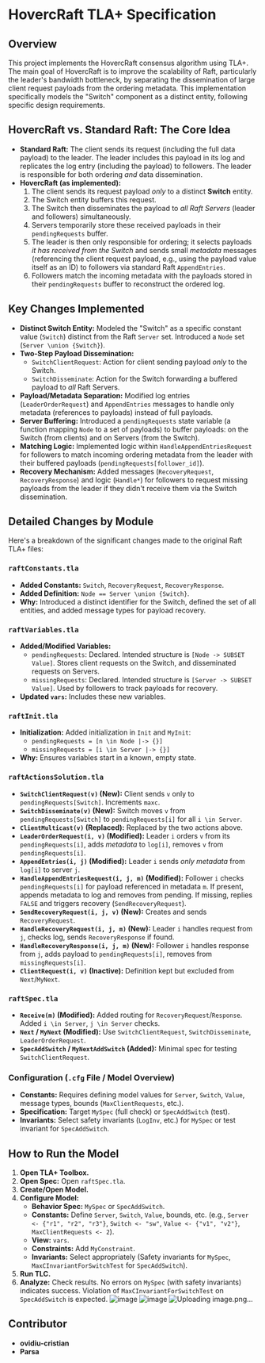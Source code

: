 # HovercRaft TLA+ Specification

## Overview

This project implements the HovercRaft consensus algorithm using TLA+. The main goal of HovercRaft is to improve the scalability of Raft, particularly the leader's bandwidth bottleneck, by separating the dissemination of large client request payloads from the ordering metadata. This implementation specifically models the "Switch" component as a distinct entity, following specific design requirements.

## HovercRaft vs. Standard Raft: The Core Idea

*   **Standard Raft:** The client sends its request (including the full data payload) to the leader. The leader includes this payload in its log and replicates the log entry (including the payload) to followers. The leader is responsible for both ordering *and* data dissemination.
*   **HovercRaft (as implemented):**
    1.  The client sends its request payload *only* to a distinct **Switch** entity.
    2.  The Switch entity buffers this request.
    3.  The Switch then disseminates the payload to *all Raft Servers* (leader and followers) simultaneously.
    4.  Servers temporarily store these received payloads in their `pendingRequests` buffer.
    5.  The leader is then only responsible for ordering; it selects payloads *it has received from the Switch* and sends small *metadata* messages (referencing the client request payload, e.g., using the payload value itself as an ID) to followers via standard Raft `AppendEntries`.
    6.  Followers match the incoming metadata with the payloads stored in their `pendingRequests` buffer to reconstruct the ordered log.

## Key Changes Implemented

*   **Distinct Switch Entity:** Modeled the "Switch" as a specific constant value (`Switch`) distinct from the Raft `Server` set. Introduced a `Node` set (`Server \union {Switch}`).
*   **Two-Step Payload Dissemination:**
    *   `SwitchClientRequest`: Action for client sending payload *only* to the Switch.
    *   `SwitchDisseminate`: Action for the Switch forwarding a buffered payload to *all* Raft Servers.
*   **Payload/Metadata Separation:** Modified log entries (`LeaderOrderRequest`) and `AppendEntries` messages to handle only metadata (references to payloads) instead of full payloads.
*   **Server Buffering:** Introduced a `pendingRequests` state variable (a function mapping `Node` to a set of payloads) to buffer payloads: on the Switch (from clients) and on Servers (from the Switch).
*   **Matching Logic:** Implemented logic within `HandleAppendEntriesRequest` for followers to match incoming ordering metadata from the leader with their buffered payloads (`pendingRequests[follower_id]`).
*   **Recovery Mechanism:** Added messages (`RecoveryRequest`, `RecoveryResponse`) and logic (`Handle*`) for followers to request missing payloads from the leader if they didn't receive them via the Switch dissemination.

## Detailed Changes by Module

Here's a breakdown of the significant changes made to the original Raft TLA+ files:

### `raftConstants.tla`

*   **Added Constants:** `Switch`, `RecoveryRequest`, `RecoveryResponse`.
*   **Added Definition:** `Node == Server \union {Switch}`.
*   **Why:** Introduced a distinct identifier for the Switch, defined the set of all entities, and added message types for payload recovery.

### `raftVariables.tla`

*   **Added/Modified Variables:**
    *   `pendingRequests`: Declared. Intended structure is `[Node -> SUBSET Value]`. Stores client requests on the Switch, and disseminated requests on Servers.
    *   `missingRequests`: Declared. Intended structure is `[Server -> SUBSET Value]`. Used by followers to track payloads for recovery.
*   **Updated `vars`:** Includes these new variables.

### `raftInit.tla`

*   **Initialization:** Added initialization in `Init` and `MyInit`:
    *   `pendingRequests = [n \in Node |-> {}]`
    *   `missingRequests = [i \in Server |-> {}]`
*   **Why:** Ensures variables start in a known, empty state.

### `raftActionsSolution.tla`

*   **`SwitchClientRequest(v)` (New):** Client sends `v` only to `pendingRequests[Switch]`. Increments `maxc`.
*   **`SwitchDisseminate(v)` (New):** Switch moves `v` from `pendingRequests[Switch]` to `pendingRequests[i]` for all `i \in Server`.
*   **`ClientMulticast(v)` (Replaced):** Replaced by the two actions above.
*   **`LeaderOrderRequest(i, v)` (Modified):** Leader `i` orders `v` from its `pendingRequests[i]`, adds *metadata* to `log[i]`, removes `v` from `pendingRequests[i]`.
*   **`AppendEntries(i, j)` (Modified):** Leader `i` sends *only metadata* from `log[i]` to server `j`.
*   **`HandleAppendEntriesRequest(i, j, m)` (Modified):** Follower `i` checks `pendingRequests[i]` for payload referenced in metadata `m`. If present, appends metadata to log and removes from pending. If missing, replies `FALSE` and triggers recovery (`SendRecoveryRequest`).
*   **`SendRecoveryRequest(i, j, v)` (New):** Creates and sends `RecoveryRequest`.
*   **`HandleRecoveryRequest(i, j, m)` (New):** Leader `i` handles request from `j`, checks log, sends `RecoveryResponse` if found.
*   **`HandleRecoveryResponse(i, j, m)` (New):** Follower `i` handles response from `j`, adds payload to `pendingRequests[i]`, removes from `missingRequests[i]`.
*   **`ClientRequest(i, v)` (Inactive):** Definition kept but excluded from `Next`/`MyNext`.

### `raftSpec.tla`

*   **`Receive(m)` (Modified):** Added routing for `RecoveryRequest`/`Response`. Added `i \in Server`, `j \in Server` checks.
*   **`Next` / `MyNext` (Modified):** Use `SwitchClientRequest`, `SwitchDisseminate`, `LeaderOrderRequest`.
*   **`SpecAddSwitch` / `MyNextAddSwitch` (Added):** Minimal spec for testing `SwitchClientRequest`.

### Configuration (`.cfg` File / Model Overview)

*   **Constants:** Requires defining model values for `Server`, `Switch`, `Value`, message types, bounds (`MaxClientRequests`, etc.).
*   **Specification:** Target `MySpec` (full check) or `SpecAddSwitch` (test).
*   **Invariants:** Select safety invariants (`LogInv`, etc.) for `MySpec` or test invariant for `SpecAddSwitch`.

## How to Run the Model

1.  **Open TLA+ Toolbox.**
2.  **Open Spec:** Open `raftSpec.tla`.
3.  **Create/Open Model.**
4.  **Configure Model:**
    *   **Behavior Spec:** `MySpec` or `SpecAddSwitch`.
    *   **Constants:** Define `Server`, `Switch`, `Value`, bounds, etc. (e.g., `Server <- {"r1", "r2", "r3"}`, `Switch <- "sw"`, `Value <- {"v1", "v2"}`, `MaxClientRequests <- 2`).
    *   **View:** `vars`.
    *   **Constraints:** Add `MyConstraint`.
    *   **Invariants:** Select appropriately (Safety invariants for `MySpec`, `MaxCInvariantForSwitchTest` for `SpecAddSwitch`).
5.  **Run TLC.**
6.  **Analyze:** Check results. No errors on `MySpec` (with safety invariants) indicates success. Violation of `MaxCInvariantForSwitchTest` on `SpecAddSwitch` is expected.
![image](https://github.com/user-attachments/assets/e98ac05e-f675-4ecf-9e12-72a617450fb1)
![image](https://github.com/user-attachments/assets/b2a5b0ad-f105-442a-ac1b-ecbbb4e08e3c)
![Uploading image.png…]()

## Contributor
*   **ovidiu-cristian**
*   **Parsa**
